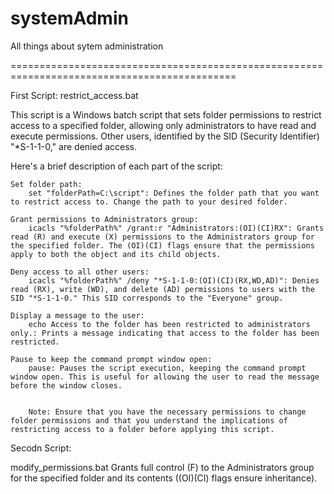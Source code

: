 # systemAdmin
All things about sytem administration


=============================================================================================

First Script: restrict_access.bat

This script is a Windows batch script that sets folder permissions to restrict access to a specified folder, allowing only administrators to have read and execute permissions. Other users, identified by the SID (Security Identifier) "*S-1-1-0," are denied access.

Here's a brief description of each part of the script:

    Set folder path:
        set "folderPath=C:\script": Defines the folder path that you want to restrict access to. Change the path to your desired folder.

    Grant permissions to Administrators group:
        icacls "%folderPath%" /grant:r "Administrators:(OI)(CI)RX": Grants read (R) and execute (X) permissions to the Administrators group for the specified folder. The (OI)(CI) flags ensure that the permissions apply to both the object and its child objects.

    Deny access to all other users:
        icacls "%folderPath%" /deny "*S-1-1-0:(OI)(CI)(RX,WD,AD)": Denies read (RX), write (WD), and delete (AD) permissions to users with the SID "*S-1-1-0." This SID corresponds to the "Everyone" group.

    Display a message to the user:
        echo Access to the folder has been restricted to administrators only.: Prints a message indicating that access to the folder has been restricted.

    Pause to keep the command prompt window open:
        pause: Pauses the script execution, keeping the command prompt window open. This is useful for allowing the user to read the message before the window closes.


        Note: Ensure that you have the necessary permissions to change folder permissions and that you understand the implications of restricting access to a folder before applying this script.


Secodn Script: 

modify_permissions.bat
Grants full control (F) to the Administrators group for the specified folder and its contents ((OI)(CI) flags ensure inheritance).
